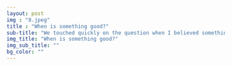 ```yaml
---
layout: post
img : "8.jpeg"
title : "When is something good?"
sub-title: "We touched quickly on the question when I believed something — like design, art, business, etcetera, to be good"
img_title: "When is something good?"
img_sub_title: ""
bg_color: ""
---
```

